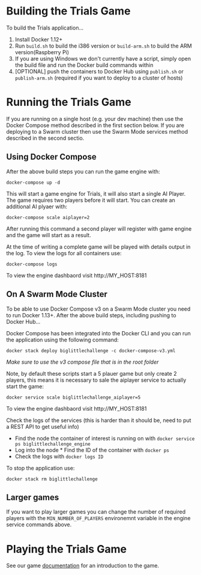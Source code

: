 # Building the Trials Game

To build the Trials application...

1. Install Docker 1.12+
4. Run `build.sh` to build the i386 version or `build-arm.sh` to build the ARM version(Raspberry Pi)
  1. If you are using Windows we don't currently have a script, simply open the build file and run the Docker build commands within
5. [OPTIONAL] push the containers to Docker Hub using `publish.sh` or `publish-arm.sh` (required if you want to deploy to a cluster of hosts)

# Running the Trials Game

If you are running on a single host (e.g. your dev machine) then use
the Docker Compose method described in the first section below. If you
are deploying to a Swarm cluster then use the Swarm Mode services
method described in the second sectio.

## Using Docker Compose

After the above build steps you can run the game engine with:

`docker-compose up -d` 

This will start a game engine for Trials, it will also start a 
single AI Player. The game requires two players before it will 
start. You can create an additional AI plyaer with:

`docker-compose scale aiplayer=2`

After running this command a second player will register with 
game engine and the game will start as a result.

At the time of writing a complete game will be played with details
output in the log. To view the logs for all containers use:

`docker-compose logs`

To view the engine dashbaord visit http://MY_HOST:8181

## On A Swarm Mode Cluster

To be able to use Docker Compose v3 on a Swarm Mode cluster you need to run Docker 1.13+.
After the above build steps, including pushing to Docker Hub...

Docker Compose has been integrated into the Docker CLI and you can run the application using the following command:

`docker stack deploy biglittlechallenge -c docker-compose-v3.yml`

*Make sure to use the v3 compose file that is in the root folder*

Note, by default these scripts start a 5 plauer game but only create 2
players, this means it is necessary to sale the aiplayer service to
actually start the game:

`docker service scale biglittlechallenge_aiplayer=5`

To view the engine dashbaord visit http://MY_HOST:8181

Check the logs of the services (this is harder than it should be, need
to put a REST API to get useful info)

  * Find the node the container of interest is running on with `docker service ps biglittlechallenge_engine`
  * Log into the node * Find the ID of the container with `docker ps`
  * Check the logs with `docker logs ID`

To stop the application use:

`docker stack rm biglittlechallenge`

## Larger games

If you want to play larger games you can change the number of
required players with the `MIN_NUMBER_OF_PLAYERS` environemnt
variable in the engine service commands above.

# Playing the Trials Game

See our game [documentation](intro.md) for an introduction 
to the game.
